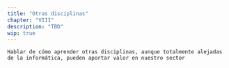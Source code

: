```yaml
---
title: "Otras disciplinas"
chapter: "VIII"
description: "TBD"
wip: true
---
```


`Hablar de cómo aprender otras disciplinas, aunque totalmente alejadas de la informática, pueden aportar valor en nuestro sector`
